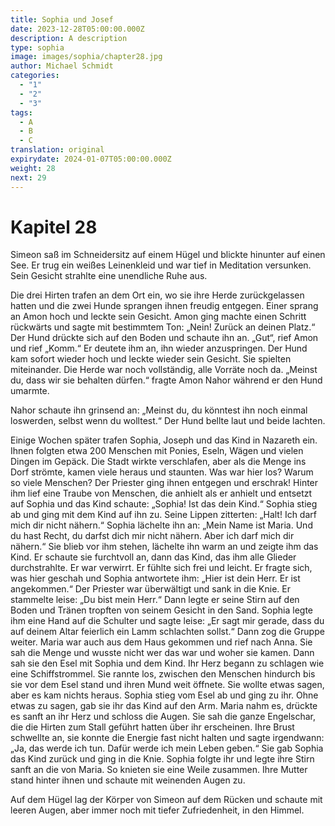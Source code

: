 ```yaml
---
title: Sophia und Josef
date: 2023-12-28T05:00:00.000Z
description: A description
type: sophia
image: images/sophia/chapter28.jpg
author: Michael Schmidt
categories:
  - "1"
  - "2"
  - "3"
tags:
  - A
  - B
  - C
translation: original
expirydate: 2024-01-07T05:00:00.000Z
weight: 28
next: 29
---
```


# Kapitel 28

Simeon saß im Schneidersitz auf einem Hügel und blickte hinunter auf einen See.
Er trug ein weißes Leinenkleid und war tief in Meditation versunken.
Sein Gesicht strahlte eine unendliche Ruhe aus.

Die drei Hirten trafen an dem Ort ein, wo sie ihre Herde zurückgelassen hatten und die zwei Hunde sprangen ihnen freudig entgegen.
Einer sprang an Amon hoch und leckte sein Gesicht.
Amon ging machte einen Schritt rückwärts und sagte mit bestimmtem Ton: „Nein! Zurück an deinen Platz.“
Der Hund drückte sich auf den Boden und schaute ihn an.
„Gut“, rief Amon und rief „Komm.“
Er deutete ihm an, ihn wieder anzuspringen.
Der Hund kam sofort wieder hoch und leckte wieder sein Gesicht.
Sie spielten miteinander.
Die Herde war noch vollständig, alle Vorräte noch da.
„Meinst du, dass wir sie behalten dürfen.“
fragte Amon Nahor während er den Hund umarmte.

Nahor schaute ihn grinsend an: „Meinst du, du könntest ihn noch einmal loswerden, selbst wenn du wolltest.“
Der Hund bellte laut und beide lachten.

Einige Wochen später trafen Sophia, Joseph und das Kind in Nazareth ein.
Ihnen folgten etwa 200 Menschen mit Ponies, Eseln, Wägen und vielen Dingen im Gepäck.
Die Stadt wirkte verschlafen, aber als die Menge ins Dorf strömte, kamen viele heraus und staunten.
Was war hier los? Warum so viele Menschen? Der Priester ging ihnen entgegen und erschrak! Hinter ihm lief eine Traube von Menschen, die anhielt als er anhielt und entsetzt auf Sophia und das Kind schaute: „Sophia! Ist das dein Kind.“
Sophia stieg ab und ging mit dem Kind auf ihn zu.
Seine Lippen zitterten: „Halt! Ich darf mich dir nicht nähern.“
Sophia lächelte ihn an: „Mein Name ist Maria.
Und du hast Recht, du darfst dich mir nicht nähern.
Aber ich darf mich dir nähern.“
Sie blieb vor ihm stehen, lächelte ihn warm an und zeigte ihm das Kind.
Er schaute sie furchtvoll an, dann das Kind, das ihm alle Glieder durchstrahlte.
Er war verwirrt.
Er fühlte sich frei und leicht.
Er fragte sich, was hier geschah und Sophia antwortete ihm: „Hier ist dein Herr.
Er ist angekommen.“
Der Priester war überwältigt und sank in die Knie.
Er stammelte leise: „Du bist mein Herr.“
Dann legte er seine Stirn auf den Boden und Tränen tropften von seinem Gesicht in den Sand.
Sophia legte ihm eine Hand auf die Schulter und sagte leise: „Er sagt mir gerade, dass du auf deinem Altar feierlich ein Lamm schlachten sollst.“
Dann zog die Gruppe weiter.
Maria war auch aus dem Haus gekommen und rief nach Anna.
Sie sah die Menge und wusste nicht wer das war und woher sie kamen.
Dann sah sie den Esel mit Sophia und dem Kind.
Ihr Herz begann zu schlagen wie eine Schiffstrommel.
Sie rannte los, zwischen den Menschen hindurch bis sie vor dem Esel stand und ihren Mund weit öffnete.
Sie wollte etwas sagen, aber es kam nichts heraus.
Sophia stieg vom Esel ab und ging zu ihr.
Ohne etwas zu sagen, gab sie ihr das Kind auf den Arm.
Maria nahm es, drückte es sanft an ihr Herz und schloss die Augen.
Sie sah die ganze Engelschar, die die Hirten zum Stall geführt hatten über ihr erscheinen.
Ihre Brust schwellte an, sie konnte die Energie fast nicht halten und sagte irgendwann: „Ja, das werde ich tun.
Dafür werde ich mein Leben geben.“
Sie gab Sophia das Kind zurück und ging in die Knie.
Sophia folgte ihr und legte ihre Stirn sanft an die von Maria.
So knieten sie eine Weile zusammen.
Ihre Mutter stand hinter ihnen und schaute mit weinenden Augen zu.

Auf dem Hügel lag der Körper von Simeon auf dem Rücken und schaute mit leeren Augen, aber immer noch mit tiefer Zufriedenheit, in den Himmel.
